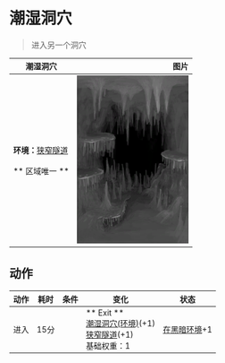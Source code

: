 # 潮湿洞穴  
> 进入另一个洞穴  
  
  潮湿洞穴  |   图片   
 ----  |  ----:   
 **环境：**[狭窄隧道](NarrowTunnel.md)<br><br>** 区域唯一 **  |  <img decoding="async" src="Sprite/DampChamber.png" href="a.md" style="max-width:300px;max-height:300px;">   
  
## 动作  
动作  |  耗时  |  条件  |  变化  |  状态  
----  |  ----  |  ----  |  ----  |  ----  
进入<br>  |  15分  |    |  ** Exit **<br>  [潮湿洞穴(环境)](Env_DampChamber.md)(+1)<br>  [狭窄隧道](DampChamberExit.md)(+1)<br>基础权重：1<br>  |  [在黑暗环境](InDarkPlace.md)+1  
